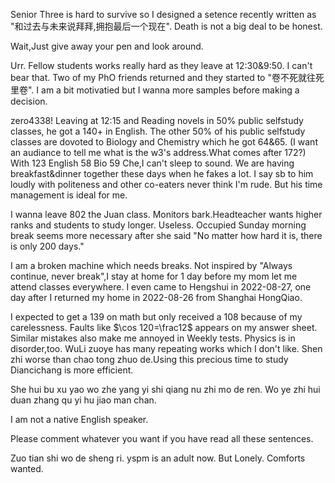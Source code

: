 Senior Three is hard to survive so I designed a setence recently written as "和过去与未来说拜拜,拥抱最后一个现在". Death is not a big deal to be honest.

Wait,Just give away your pen and look around.

Urr. Fellow students works really hard as they leave at 12:30&9:50. I can't bear that. Two of my PhO friends returned and they started to "卷不死就往死里卷". I am a bit motivatied but I wanna more samples before making a decision.

zero4338! Leaving at 12:15 and Reading novels in 50% public selfstudy classes, he got a 140+ in English. The other 50% of his public selfstudy classes are dovoted to Biology and Chemistry which he got 64&65. (I want an audiance to tell me what is the w3's address.What comes after 172?) With 123 English 58 Bio 59 Che,I can't sleep to sound. We are having breakfast&dinner together these days when he fakes a lot. I say sb to him loudly with politeness and other co-eaters never think I'm rude. But his time management is ideal for me.

I wanna leave 802 the Juan class. Monitors bark.Headteacher wants higher ranks and students to study longer. Useless.  Occupied Sunday morning break seems more necessary after she said "No matter how hard it is, there is only 200 days."

I am a broken machine which needs breaks. Not inspired by "Always continue, never break",I stay at home for 1 day before my mom let me attend classes everywhere. I even came to Hengshui in 2022-08-27, one day after I returned my home in 2022-08-26 from Shanghai HongQiao.

I expected to get a 139 on math but only received a 108 because of my carelessness. Faults like $\cos 120=\frac12$ appears on my answer sheet. Similar mistakes also make me annoyed in Weekly tests. Physics is in disorder,too. WuLi zuoye has many repeating works which I don't like. Shen zhi worse than chao tong zhuo de.Using this precious time to study Diancichang is more efficient.

She hui bu xu yao wo zhe yang yi shi qiang nu zhi mo de ren. Wo ye zhi hui duan zhang qu yi hu jiao man chan.

I am not a native English speaker.

Please comment whatever you want if you have read all these sentences.

Zuo tian shi wo de sheng ri. yspm is an adult now. But Lonely. Comforts wanted.
